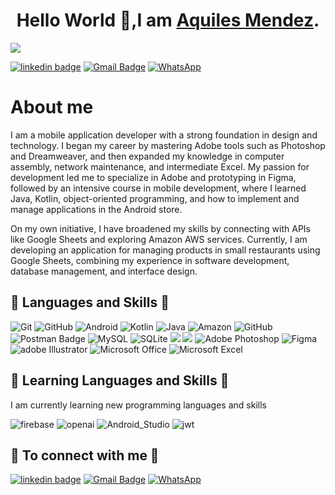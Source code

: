 <div align="center">
<h1 align="center">Hello World 👋,I am <a href="https://">Aquiles Mendez</a>.</h1>
</div>
 <img src="https://i.imgur.com/2k4TaRV.png">
 
  [![linkedin badge](https://img.shields.io/badge/aquilesmendez-30302f?style=flat&logo=linkedin)](https://www.linkedin.com/in/aquilesmendez)
[![Gmail Badge](https://img.shields.io/badge/aquilesmendez@gmail.com-30302f?style=flat&logo=Gmail&logoColor=red)](mailto:aquilesmendez@gmail.com)
[![WhatsApp](https://img.shields.io/badge/WhatsApp-30302f?style=flat&logo=WhatsApp)](https://wa.me/56956368881)


<div align="left">
<h1 align="left">About me</h1>
</div>
I am a mobile application developer with a strong foundation in design and technology. I began my career by mastering Adobe tools such as Photoshop and Dreamweaver, and then expanded my knowledge in computer assembly, network maintenance, and intermediate Excel. My passion for development led me to specialize in Adobe and prototyping in Figma, followed by an intensive course in mobile development, where I learned Java, Kotlin, object-oriented programming, and how to implement and manage applications in the Android store.

On my own initiative, I have broadened my skills by connecting with APIs like Google Sheets and exploring Amazon AWS services. Currently, I am developing an application for managing products in small restaurants using Google Sheets, combining my experience in software development, database management, and interface design.

 ## 🔧 Languages and Skills 🔧

 ![Git](https://img.shields.io/badge/git-%23F05033.svg?style=for-the-badge&logo=git&logoColor=white)
 ![GitHub](https://img.shields.io/badge/GitHub-%23F05033.svg?style=for-the-badge&logo=github&logoColor=white)
  ![Android](https://img.shields.io/badge/Android-44A833.svg?style=for-the-badge&logo=android&logoColor=white)
  ![Kotlin](https://img.shields.io/badge/Kotlin-412991.svg?style=for-the-badge&logo=Kotlin&logoColor=white)
  ![Java](https://img.shields.io/badge/Java-D83B01.svg?style=for-the-badge&logo=Java&logoColor=white)
  ![Amazon](https://img.shields.io/badge/Amazon_AWS-232F3E.svg?style=for-the-badge&logo=amazon-aws&logoColor=white)
   ![GitHub](https://img.shields.io/badge/GitHub-181717.svg?style=for-the-badge&logo=GitHub&logoColor=white)
   ![Postman Badge](https://img.shields.io/badge/Postman-FF6C37.svg?style=for-the-badge&logo=postman&logoColor=white)
   ![MySQL](https://img.shields.io/badge/MySQL-%2300f.svg?style=for-the-badge&logo=openai&logoColor=white)
  ![SQLite](https://img.shields.io/badge/SQLite-%2307405e.svg?style=for-the-badge&logo=SQLite&logoColor=white)
 <img src="https://img.shields.io/badge/Android_Studio-3DDC84?style=for-the-badge&logo=android-studio&logoColor=white">
<img src="https://img.shields.io/badge/Visual_Studio_Code-0078D4?style=for-the-badge&logo=visual%20studio%20code&logoColor=white">
![Adobe Photoshop](https://img.shields.io/badge/adobe%20photoshop-001E36.svg?style=for-the-badge&logo=adobe%20photoshop&logoColor="alt="photoshop")
![Figma](https://img.shields.io/badge/figma-%23F05033.svg?style=for-the-badge&logo=figma&logoColor=white)
![adobe Illustrator](https://img.shields.io/badge/-Illustrator-ff9a00.svg?style=for-the-badge&logo=adobe-illustrator&logoColor=white)
![Microsoft Office](https://img.shields.io/badge/Microsoft_Office-D83B01?style=for-the-badge&logo=microsoft-office&logoColor=white)
 ![Microsoft Excel](https://img.shields.io/badge/Microsoft_Excel-217346?style=for-the-badge&logo=microsoft-excel&logoColor=white)

 ## 🔧 Learning Languages and Skills 🔧
 I am currently learning new programming languages and skills

 ![firebase](https://img.shields.io/badge/firebase-FFCA28.svg?style=for-the-badge&logo=firebase&logoColor=white)
 ![openai](https://img.shields.io/badge/open_ai_api-412991.svg?style=for-the-badge&logo=openai&logoColor=white)
 ![Android_Studio](https://img.shields.io/badge/Jetpack_Compose-3DDC84.svg?style=for-the-badge&logo=android-studio&logoColor=white)
 ![jwt](https://img.shields.io/badge/JWT-000000?style=for-the-badge&logo=JSON%20web%20tokens&logoColor=white)


 ## 🔧 To connect with me 🔧

 [![linkedin badge](https://img.shields.io/badge/aquilesmendez-30302f?style=flat&logo=linkedin)](https://www.linkedin.com/in/aquilesmendez)
[![Gmail Badge](https://img.shields.io/badge/aquilesmendez@gmail.com-30302f?style=flat&logo=Gmail&logoColor=red)](mailto:aquilesmendez@gmail.com)
[![WhatsApp](https://img.shields.io/badge/WhatsApp-30302f?style=flat&logo=WhatsApp)](https://wa.me/56956368881)




